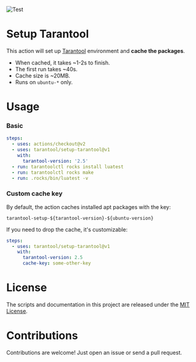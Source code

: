 ![Test](https://github.com/tarantool/setup-tarantool/workflows/Test/badge.svg)

# Setup Tarantool

This action will set up [Tarantool](https://www.tarantool.io) environment and **cache the packages**.

- When cached, it takes \~1-2s to finish.
- The first run takes \~40s.
- Cache size is \~20MB.
- Runs on `ubuntu-*` only.

# Usage

### Basic

```yaml
steps:
  - uses: actions/checkout@v2
  - uses: tarantool/setup-tarantool@v1
    with:
      tarantool-version: '2.5'
  - run: tarantoolctl rocks install luatest
  - run: tarantoolctl rocks make
  - run: .rocks/bin/luatest -v
```

### Custom cache key

By default, the action caches installed apt packages with the key:

```tarantool-setup-${tarantool-version}-${ubuntu-version}```

If you need to drop the cache, it's customizable:

```yaml
steps:
  - uses: tarantool/setup-tarantool@v1
    with:
      tarantool-version: 2.5
      cache-key: some-other-key
```

# License

The scripts and documentation in this project are released under the [MIT License](LICENSE).

# Contributions

Contributions are welcome! Just open an issue or send a pull request.
